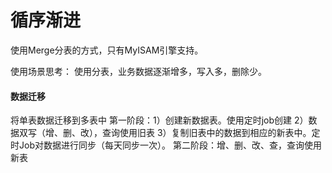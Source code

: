 # 循序渐进

使用Merge分表的方式，只有MyISAM引擎支持。

使用场景思考：
使用分表，业务数据逐渐增多，写入多，删除少。


#### 数据迁移
将单表数据迁移到多表中
第一阶段：1）创建新数据表。使用定时job创建
        2）数据双写（增、删、改），查询使用旧表
        3）复制旧表中的数据到相应的新表中。定时Job对数据进行同步（每天同步一次）。
第二阶段：增、删、改、查，查询使用新表